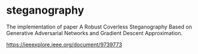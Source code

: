 # steganography
The implementation of paper A Robust Coverless Steganography Based on Generative Adversarial Networks and Gradient Descent Approximation.

https://ieeexplore.ieee.org/document/9739773
